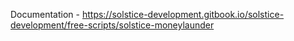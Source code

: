 Documentation - https://solstice-development.gitbook.io/solstice-development/free-scripts/solstice-moneylaunder
